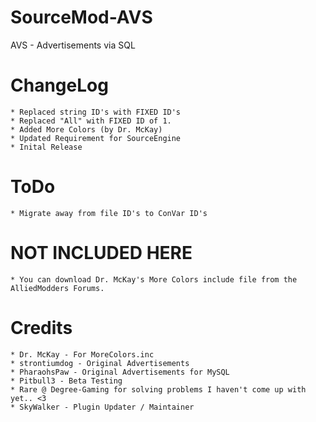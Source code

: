 # SourceMod-AVS
AVS - Advertisements via SQL

# ChangeLog
	* Replaced string ID's with FIXED ID's 
	* Replaced "All" with FIXED ID of 1.
	* Added More Colors (by Dr. McKay)
	* Updated Requirement for SourceEngine
	* Inital Release
	
	
# ToDo
	* Migrate away from file ID's to ConVar ID's
	
# NOT INCLUDED HERE
	* You can download Dr. McKay's More Colors include file from the AlliedModders Forums.
	
# Credits
	* Dr. McKay - For MoreColors.inc
	* strontiumdog - Original Advertisements
	* PharaohsPaw - Original Advertisements for MySQL
	* Pitbull3 - Beta Testing
	* Rare @ Degree-Gaming for solving problems I haven't come up with yet.. <3
	* SkyWalker - Plugin Updater / Maintainer